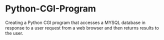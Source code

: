 # Python-CGI-Program
Creating a Python CGI program that accesses a MYSQL database in response to a user request from a web browser and then returns results to the user.
